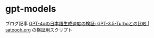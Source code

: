 # gpt-models

ブログ記事 [GPT-4oの日本語生成速度の検証: GPT-3.5-Turboとの比較 | satoooh.org](https://www.satoooh.org/posts/performance-comparison-of-gpt-models-35-4o/) の検証用スクリプト
